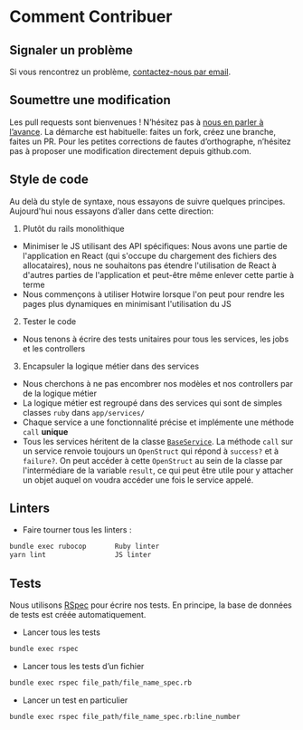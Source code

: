 # Comment Contribuer

## Signaler un problème

Si vous rencontrez un problème, [contactez-nous par email](mailto:data.insertion@beta.gouv.fr).

## Soumettre une modification

Les pull requests sont bienvenues ! N’hésitez pas à [nous en parler à l’avance](mailto:data.insertion@beta.gouv.fr). La démarche est habituelle: faites un fork, créez une branche, faites un PR. Pour les petites corrections de fautes d’orthographe, n’hésitez pas à proposer une modification directement depuis github.com.

## Style de code

Au delà du style de syntaxe, nous essayons de suivre quelques principes.
Aujourd'hui nous essayons d’aller dans cette direction:

1. Plutôt du rails monolithique

- Minimiser le JS utilisant des API spécifiques: Nous avons une partie de l'application en React (qui s'occupe du chargement des fichiers des allocataires), nous ne souhaitons pas étendre l'utilisation de React à d'autres parties de l'application et peut-être même enlever cette partie à terme
- Nous commençons à utiliser Hotwire lorsque l'on peut pour rendre les pages plus dynamiques en minimisant l'utilisation du JS

2. Tester le code

- Nous tenons à écrire des tests unitaires pour tous les services, les jobs et les controllers

3. Encapsuler la logique métier dans des services

- Nous cherchons à ne pas encombrer nos modèles et nos controllers par de la logique métier
- La logique métier est regroupé dans des services qui sont de simples classes `ruby` dans `app/services/`
- Chaque service a une fonctionnalité précise et implémente une méthode `call` **unique**
- Tous les services héritent de la classe [`BaseService`](https://github.com/betagouv/rdv-insertion/blob/staging/app/services/base_service.rb). La méthode `call` sur un service renvoie toujours un `OpenStruct` qui répond à `success?` et à `failure?`. On peut accéder à cette `OpenStruct` au sein de la classe par l'intermédiare de la variable `result`, ce qui peut être utile pour y attacher un objet auquel on voudra accéder une fois le service appelé.

## Linters

- Faire tourner tous les linters :

```bash
bundle exec rubocop       Ruby linter
yarn lint                 JS linter
```

## Tests

Nous utilisons [RSpec](https://rspec.info/) pour écrire nos tests. En principe, la base de données de tests est créée automatiquement.

- Lancer tous les tests

```bash
bundle exec rspec
```

- Lancer tous les tests d’un fichier

```bash
bundle exec rspec file_path/file_name_spec.rb
```

- Lancer un test en particulier

```bash
bundle exec rspec file_path/file_name_spec.rb:line_number
```
